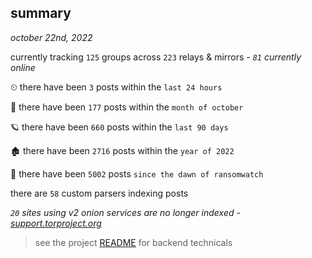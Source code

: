 
## summary
_october 22nd, 2022_

currently tracking `125` groups across `223` relays & mirrors - _`81` currently online_

⏲ there have been `3` posts within the `last 24 hours`

🦈 there have been `177` posts within the `month of october`

🪐 there have been `660` posts within the `last 90 days`

🏚 there have been `2716` posts within the `year of 2022`

🦕 there have been `5002` posts `since the dawn of ransomwatch`

there are `58` custom parsers indexing posts

_`20` sites using v2 onion services are no longer indexed - [support.torproject.org](https://support.torproject.org/onionservices/v2-deprecation/)_

> see the project [README](https://github.com/joshhighet/ransomwatch#ransomwatch--) for backend technicals
